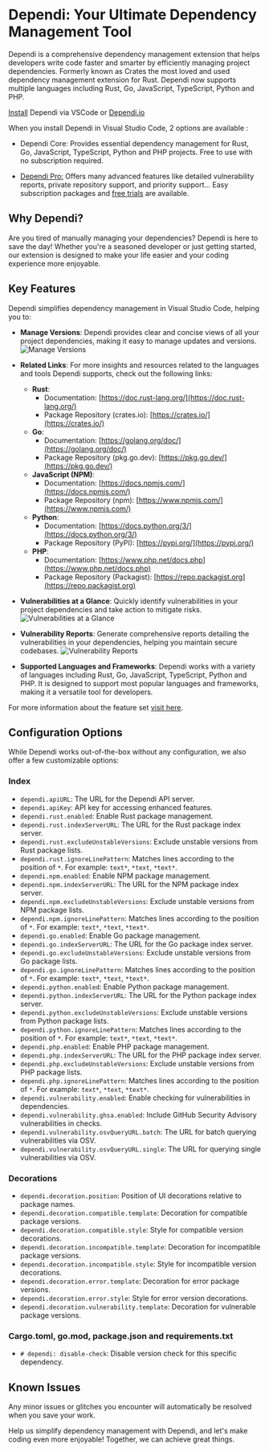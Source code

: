 # Dependi: Your Ultimate Dependency Management Tool

Dependi is a comprehensive dependency management extension that helps developers write code faster and smarter by efficiently managing project dependencies. Formerly known as Crates the most loved and used dependency management extension for Rust. Dependi now supports multiple languages including Rust, Go, JavaScript, TypeScript, Python and PHP.

[Install](https://www.dependi.io/download) Dependi via VSCode or [Dependi.io](https://www.dependi.io)

When you install Dependi in Visual Studio Code, 2 options are available :

- Dependi Core: Provides essential dependency management for Rust, Go, JavaScript, TypeScript, Python and PHP projects. Free to use with no subscription required.

- [Dependi Pro:](https://www.dependi.io) Offers many advanced features like detailed vulnerability reports, private repository support, and priority support... Easy subscription packages and [free trials](https://www.dependi.io/#pricing) are available.

## Why Dependi?

Are you tired of manually managing your dependencies? Dependi is here to save the day! Whether you're a seasoned developer or just getting started, our extension is designed to make your life easier and your coding experience more enjoyable.

## Key Features

Dependi simplifies dependency management in Visual Studio Code, helping you to:

- **Manage Versions**: Dependi provides clear and concise views of all your project dependencies, making it easy to manage updates and versions.
  ![Manage Versions](https://www.dependi.io/screenshots/tooltip.png)

- **Related Links**: For more insights and resources related to the languages and tools Dependi supports, check out the following links:

  - **Rust**:
    - Documentation: [https://doc.rust-lang.org/](https://doc.rust-lang.org/)
    - Package Repository (crates.io): [https://crates.io/](https://crates.io/)
  - **Go**:
    - Documentation: [https://golang.org/doc/](https://golang.org/doc/)
    - Package Repository (pkg.go.dev): [https://pkg.go.dev/](https://pkg.go.dev/)
  - **JavaScript (NPM)**:
    - Documentation: [https://docs.npmjs.com/](https://docs.npmjs.com/)
    - Package Repository (npm): [https://www.npmjs.com/](https://www.npmjs.com/)
  - **Python**:
    - Documentation: [https://docs.python.org/3/](https://docs.python.org/3/)
    - Package Repository (PyPI): [https://pypi.org/](https://pypi.org/)
  - **PHP**:
    - Documentation: [https://www.php.net/docs.php](https://www.php.net/docs.php)
    - Package Repository (Packagist): [https://repo.packagist.org](https://repo.packagist.org)

- **Vulnerabilities at a Glance**: Quickly identify vulnerabilities in your project dependencies and take action to mitigate risks.
  ![Vulnerabilities at a Glance](https://www.dependi.io/screenshots/vuln.png)

- **Vulnerability Reports**: Generate comprehensive reports detailing the vulnerabilities in your dependencies, helping you maintain secure codebases.
  ![Vulnerability Reports](https://www.dependi.io/screenshots/report.png)

- **Supported Languages and Frameworks**: Dependi works with a variety of languages including Rust, Go, JavaScript, TypeScript, Python and PHP. It is designed to support most popular languages and frameworks, making it a versatile tool for developers.

For more information about the feature set [visit here](https://www.dependi.io/#features).

## Configuration Options

While Dependi works out-of-the-box without any configuration, we also offer a few customizable options:

### Index

- `dependi.apiURL`: The URL for the Dependi API server.
- `dependi.apiKey`: API key for accessing enhanced features.
- `dependi.rust.enabled`: Enable Rust package management.
- `dependi.rust.indexServerURL`: The URL for the Rust package index server.
- `dependi.rust.excludeUnstableVersions`: Exclude unstable versions from Rust package lists.
- `dependi.rust.ignoreLinePattern`: Matches lines according to the position of `*`. For example: `text*`, `*text`, `*text*`.
- `dependi.npm.enabled`: Enable NPM package management.
- `dependi.npm.indexServerURL`: The URL for the NPM package index server.
- `dependi.npm.excludeUnstableVersions`: Exclude unstable versions from NPM package lists.
- `dependi.npm.ignoreLinePattern`: Matches lines according to the position of `*`. For example: `text*`, `*text`, `*text*`.
- `dependi.go.enabled`: Enable Go package management.
- `dependi.go.indexServerURL`: The URL for the Go package index server.
- `dependi.go.excludeUnstableVersions`: Exclude unstable versions from Go package lists.
- `dependi.go.ignoreLinePattern`: Matches lines according to the position of `*`. For example: `text*`, `*text`, `*text*`.
- `dependi.python.enabled`: Enable Python package management.
- `dependi.python.indexServerURL`: The URL for the Python package index server.
- `dependi.python.excludeUnstableVersions`: Exclude unstable versions from Python package lists.
- `dependi.python.ignoreLinePattern`: Matches lines according to the position of `*`. For example: `text*`, `*text`, `*text*`.
- `dependi.php.enabled`: Enable PHP package management.
- `dependi.php.indexServerURL`: The URL for the PHP package index server.
- `dependi.php.excludeUnstableVersions`: Exclude unstable versions from PHP package lists.
- `dependi.php.ignoreLinePattern`: Matches lines according to the position of `*`. For example: `text*`, `*text`, `*text*`.
- `dependi.vulnerability.enabled`: Enable checking for vulnerabilities in dependencies.
- `dependi.vulnerability.ghsa.enabled`: Include GitHub Security Advisory vulnerabilities in checks.
- `dependi.vulnerability.osvQueryURL.batch`: The URL for batch querying vulnerabilities via OSV.
- `dependi.vulnerability.osvQueryURL.single`: The URL for querying single vulnerabilities via OSV.

### Decorations

- `dependi.decoration.position`: Position of UI decorations relative to package names.
- `dependi.decoration.compatible.template`: Decoration for compatible package versions.
- `dependi.decoration.compatible.style`: Style for compatible version decorations.
- `dependi.decoration.incompatible.template`: Decoration for incompatible package versions.
- `dependi.decoration.incompatible.style`: Style for incompatible version decorations.
- `dependi.decoration.error.template`: Decoration for error package versions.
- `dependi.decoration.error.style`: Style for error version decorations.
- `dependi.decoration.vulnerability.template`: Decoration for vulnerable package versions.

### Cargo.toml, go.mod, package.json and requirements.txt

- `# dependi: disable-check`: Disable version check for this specific dependency.

## Known Issues

Any minor issues or glitches you encounter will automatically be resolved when you save your work.

Help us simplify dependency management with Dependi, and let's make coding even more enjoyable! Together, we can achieve great things.
